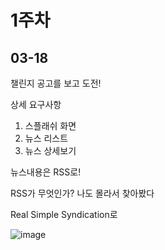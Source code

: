 
1주차
===

## 03-18
챌린지 공고를 보고 도전!

상세 요구사항
1. 스플래쉬 화면
2. 뉴스 리스트
3. 뉴스 상세보기

뉴스내용은 RSS로!

RSS가 무엇인가? 나도 몰라서 찾아봤다

Real Simple Syndication로

![image](https://user-images.githubusercontent.com/41356481/76941768-f5728280-693f-11ea-97b4-41575196062f.png)
